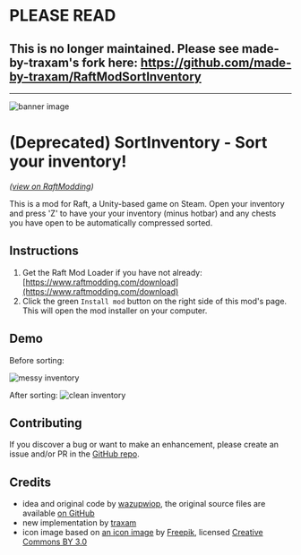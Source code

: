 # PLEASE READ

## This is no longer maintained.  Please see made-by-traxam's fork here: https://github.com/made-by-traxam/RaftModSortInventory

---------------------

![banner image](./SortInventory/banner.png)

# (Deprecated) SortInventory - Sort your inventory!
*([view on RaftModding](https://www.raftmodding.com/mods/sortinventory))*

This is a mod for Raft, a Unity-based game on Steam.  Open your inventory and press 'Z' to have your your inventory (minus hotbar) and any chests you have open to be automatically compressed sorted.

## Instructions
1. Get the Raft Mod Loader if you have not already: [https://www.raftmodding.com/download](https://www.raftmodding.com/download)
2. Click the green `Install mod` button on the right side of this mod's page. This will open the mod installer on your computer.

## Demo
Before sorting:

![messy inventory](https://github.com/mcglonelevi/RaftModSortInventory/raw/master/messy.PNG)

After sorting:
![clean inventory](https://github.com/mcglonelevi/RaftModSortInventory/raw/master/clean.PNG)

## Contributing
If you discover a bug or want to make an enhancement, please create an issue and/or PR in the [GitHub repo](https://github.com/mcglonelevi/RaftModSortInventory).

## Credits
- idea and original code by [wazupwiop](https://github.com/mcglonelevi), the original source files are available [on GitHub](https://github.com/mcglonelevi/RaftModSortInventory)
- new implementation by [traxam](https://trax.am/)
- icon image based on [an icon image](https://www.flaticon.com/free-icon/sort_178417) by [Freepik](https://www.freepik.com/), licensed [Creative Commons BY 3.0](http://creativecommons.org/licenses/by/3.0/)
